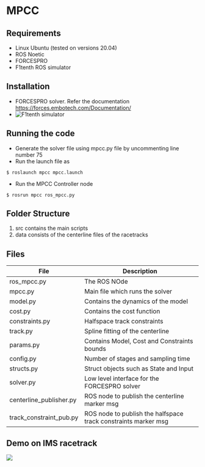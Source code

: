 # MPCC

## Requirements
- Linux Ubuntu (tested on versions 20.04)
- ROS Noetic
- FORCESPRO
- F1tenth ROS simulator

## Installation
- FORCESPRO solver. Refer the documentation https://forces.embotech.com/Documentation/
- ![F1tenth simulator](https://github.com/f1tenth/f1tenth_simulator)


## Running the code
- Generate the solver file using mpcc.py file by uncommenting line number 75
- Run the launch file as
```
$ roslaunch mpcc mpcc.launch
```
- Run the MPCC Controller node
```
$ rosrun mpcc ros_mpcc.py
```


## Folder Structure

1. src contains the main scripts
2. data consists of the centerline files of the racetracks


## Files
| File | Description |
|----|----|
ros_mpcc.py   | The ROS NOde 
mpcc.py | Main file which runs the solver
model.py | Contains the dynamics of the model
cost.py | Contains the cost function
constraints.py | Halfspace track constraints
track.py | Spline fitting of the centerline
params.py | Contains Model, Cost and Constraints bounds
config.py | Number of stages and sampling time
structs.py | Struct objects such as State and Input
solver.py | Low level interface for the FORCESPRO solver
centerline_publisher.py | ROS node to publish the centerline marker msg
track_constraint_pub.py | ROS node to publish the halfspace track constraints marker msg

## Demo on IMS racetrack
![](https://github.com/mlab-upenn/ISP2021-mpc_stack/blob/mpcc/gifs/demo_mpcc.gif)
